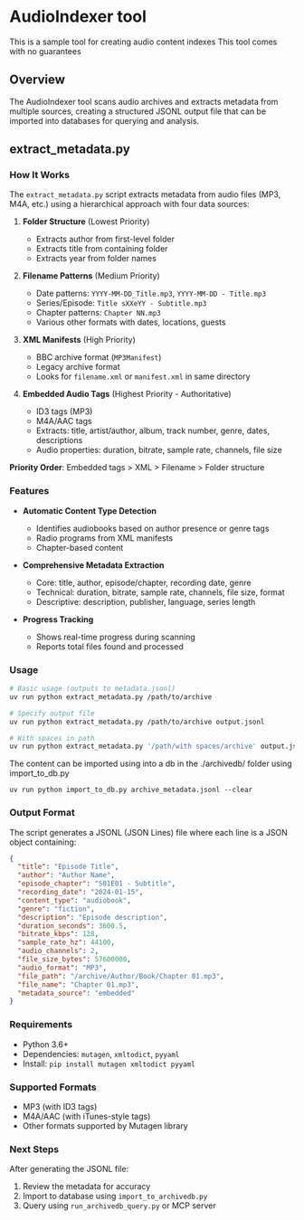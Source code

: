 # AudioIndexer tool
This is a sample tool for creating audio content indexes
This tool comes with no guarantees

## Overview

The AudioIndexer tool scans audio archives and extracts metadata from multiple sources, creating a structured JSONL output file that can be imported into databases for querying and analysis.

## extract_metadata.py

### How It Works

The `extract_metadata.py` script extracts metadata from audio files (MP3, M4A, etc.) using a hierarchical approach with four data sources:

1. **Folder Structure** (Lowest Priority)
   - Extracts author from first-level folder
   - Extracts title from containing folder
   - Extracts year from folder names

2. **Filename Patterns** (Medium Priority)
   - Date patterns: `YYYY-MM-DD_Title.mp3`, `YYYY-MM-DD - Title.mp3`
   - Series/Episode: `Title sXXeYY - Subtitle.mp3`
   - Chapter patterns: `Chapter NN.mp3`
   - Various other formats with dates, locations, guests

3. **XML Manifests** (High Priority)
   - BBC archive format (`MP3Manifest`)
   - Legacy archive format
   - Looks for `filename.xml` or `manifest.xml` in same directory

4. **Embedded Audio Tags** (Highest Priority - Authoritative)
   - ID3 tags (MP3)
   - M4A/AAC tags
   - Extracts: title, artist/author, album, track number, genre, dates, descriptions
   - Audio properties: duration, bitrate, sample rate, channels, file size

**Priority Order**: Embedded tags > XML > Filename > Folder structure

### Features

- **Automatic Content Type Detection**
  - Identifies audiobooks based on author presence or genre tags
  - Radio programs from XML manifests
  - Chapter-based content

- **Comprehensive Metadata Extraction**
  - Core: title, author, episode/chapter, recording date, genre
  - Technical: duration, bitrate, sample rate, channels, file size, format
  - Descriptive: description, publisher, language, series length

- **Progress Tracking**
  - Shows real-time progress during scanning
  - Reports total files found and processed

### Usage

```bash
# Basic usage (outputs to metadata.jsonl)
uv run python extract_metadata.py /path/to/archive

# Specify output file
uv run python extract_metadata.py /path/to/archive output.jsonl

# With spaces in path
uv run python extract_metadata.py '/path/with spaces/archive' output.jsonl
```
The content can be imported using into a db in the ./archivedb/ folder using  import_to_db.py 
```
uv run python import_to_db.py archive_metadata.jsonl --clear
```

### Output Format

The script generates a JSONL (JSON Lines) file where each line is a JSON object containing:

```json
{
  "title": "Episode Title",
  "author": "Author Name",
  "episode_chapter": "S01E01 - Subtitle",
  "recording_date": "2024-01-15",
  "content_type": "audiobook",
  "genre": "fiction",
  "description": "Episode description",
  "duration_seconds": 3600.5,
  "bitrate_kbps": 128,
  "sample_rate_hz": 44100,
  "audio_channels": 2,
  "file_size_bytes": 57600000,
  "audio_format": "MP3",
  "file_path": "/archive/Author/Book/Chapter 01.mp3",
  "file_name": "Chapter 01.mp3",
  "metadata_source": "embedded"
}
```

### Requirements

- Python 3.6+
- Dependencies: `mutagen`, `xmltodict`, `pyyaml`
- Install: `pip install mutagen xmltodict pyyaml`

### Supported Formats

- MP3 (with ID3 tags)
- M4A/AAC (with iTunes-style tags)
- Other formats supported by Mutagen library

### Next Steps

After generating the JSONL file:
1. Review the metadata for accuracy
2. Import to database using `import_to_archivedb.py`
3. Query using `run_archivedb_query.py` or MCP server

